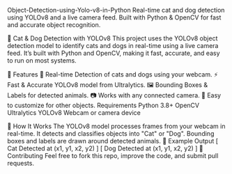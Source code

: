 Object-Detection-using-Yolo-v8-in-Python
Real-time cat and dog detection using YOLOv8 and a live camera feed. Built with Python & OpenCV for fast and accurate object recognition.

🐾 Cat & Dog Detection with YOLOv8
This project uses the YOLOv8 object detection model to identify cats and dogs in real-time using a live camera feed.
It’s built with Python and OpenCV, making it fast, accurate, and easy to run on most systems.

📌 Features
🎯 Real-time Detection of cats and dogs using your webcam.
⚡ Fast & Accurate YOLOv8 model from Ultralytics.
🖼 Bounding Boxes & Labels for detected animals.
📷 Works with any connected camera.
🐍 Easy to customize for other objects.
Requirements
Python 3.8+
OpenCV
Ultralytics YOLOv8
Webcam or camera device


🧠 How It Works
The YOLOv8 model processes frames from your webcam in real-time.
It detects and classifies objects into "Cat" or "Dog".
Bounding boxes and labels are drawn around detected animals.
📸 Example Output
[ Cat Detected at (x1, y1, x2, y2) ]
[ Dog Detected at (x1, y1, x2, y2) ]
🤝 Contributing
Feel free to fork this repo, improve the code, and submit pull requests.

